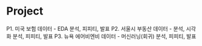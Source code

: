 # Project

P1. 미국 보험 데이터 - EDA
  분석, 피피티, 발표
P2. 서울시 부동산 데이터 - 분석, 시각화
  분석, 피피티, 발표
P3. 뉴욕 에어비엔비 데이터 - 머신러닝(회귀)
  분석, 피피티, 발표
